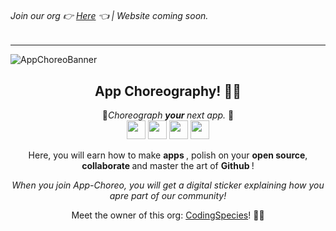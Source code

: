 ###### Join our org 👉 [Here](https://github.com/App-Choreography/Get-An-Invite/issues/new?assignees=CodingSpecies&labels=Organisation+Invite%21+%F0%9F%93%A8&template=please-can-i-join-this-organisation------.md&title=Please+Can+I+Join+This+Organisation%3F+%F0%9F%A5%BA%F0%9F%99%8F") 👈 | Website coming soon.

-------------------------------

![AppChoreoBanner](https://user-images.githubusercontent.com/70807500/139558435-bfa3ab99-a1a5-4358-8133-3b183820de4b.png)

<div align= center>
<h2> App Choreography! 🎉🎊 </h2>
💭<i>Choreograph <b> your </b> next app. </i>💭
<br>
<img src="https://forthebadge.com/images/badges/open-source.svg" height=30 /> <img src="https://forthebadge.com/images/badges/built-by-developers.svg" height=30/> <img src="https://forthebadge.com/images/badges/built-with-love.svg" height=30/> <img src="https://forthebadge.com/images/badges/check-it-out.svg" height=30 />

Here, you will earn how to make <b>apps </b>, polish on your <b>open source</b>, <b> collaborate </b> and master the art of <b> Github </b> !

<i> When you join App-Choreo, you will get a digital sticker explaining how you apre part of our community! </i>

Meet the owner of this org: [CodingSpecies](https://github.com/CodingSpecies)! 🙋‍♀️

</div>
